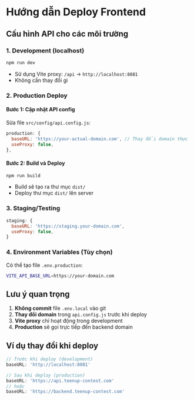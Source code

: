 # Hướng dẫn Deploy Frontend

## Cấu hình API cho các môi trường

### 1. Development (localhost)
```bash
npm run dev
```
- Sử dụng Vite proxy: `/api` → `http://localhost:8081`
- Không cần thay đổi gì

### 2. Production Deploy

#### Bước 1: Cập nhật API config
Sửa file `src/config/api.config.js`:
```javascript
production: {
  baseURL: 'https://your-actual-domain.com', // Thay đổi domain thực
  useProxy: false,
},
```

#### Bước 2: Build và Deploy
```bash
npm run build
```
- Build sẽ tạo ra thư mục `dist/`
- Deploy thư mục `dist/` lên server

### 3. Staging/Testing
```javascript
staging: {
  baseURL: 'https://staging.your-domain.com',
  useProxy: false,
}
```

### 4. Environment Variables (Tùy chọn)
Có thể tạo file `.env.production`:
```bash
VITE_API_BASE_URL=https://your-domain.com
```

## Lưu ý quan trọng

1. **Không commit** file `.env.local` vào git
2. **Thay đổi domain** trong `api.config.js` trước khi deploy
3. **Vite proxy** chỉ hoạt động trong development
4. **Production** sẽ gọi trực tiếp đến backend domain

## Ví dụ thay đổi khi deploy

```javascript
// Trước khi deploy (development)
baseURL: 'http://localhost:8081'

// Sau khi deploy (production)  
baseURL: 'https://api.teenup-contest.com'
// hoặc
baseURL: 'https://backend.teenup-contest.com'
```
